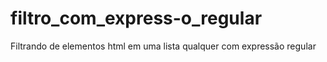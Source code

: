 # filtro_com_express-o_regular
Filtrando de elementos html em uma lista qualquer com expressão regular
